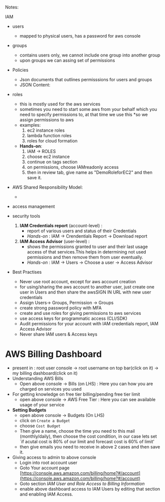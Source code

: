 Notes:

IAM

* users
  * mapped to physical users, has a password for aws console
* groups
  * contains users only, we cannot include one group into another group
  * upon groups we can assing set of permissions
* Policies
  * Json documents that outlines permisssions for users and groups
  * JSON Content:
* roles
  * this is mostly used for the aws services
  * sometimes you need to start some aws from your behalf which you need to specify permissions to, at that time we use this
  *so we assign permissions to aws
  * examples:
    1. ec2 instance roles
    2. lambda function roles
    3. roles for cloud formation
  * **Hands-on**:
    1. IAM -> ROLES
    2. choose ec2 instance
    3. continue on tags section
    4. on permissions, choose IAMreadonly access
    5. then in review tab, give name as "DemoRoleforEC2" and then save it.
* AWS Shared Responsibility Model:
  * <pending>
  
* access management
* security tools
  1. **IAM Credentials report** (account-level) :
     * report of various users and status of their Credentials
     * *Hands-on* : IAM -> Crendentials Report -> Download report
  2. **IAM Access Advisor** (user-level) :
     * shows the permissions granted to user and their last usage access of that services.This helps in determining not used permissions and then remove them from user eventually.
     * *Hands-on* : IAM -> Users -> Choose a user -> Access Advisor
* Best Practises
  * Never use root account, except for aws account creation
  * for using/sharing the aws account to another user, just create one user in Users and then share the awsSIGN IN URL with new user credentials
  * Assign Users-> Groups, Permission -> Groups
  * create strong password policy with MFA
  * create and use roles for giving permissions to aws services
  * use access keys for programmatic access (CLI/SDK)
  * Audit permissions for your account with IAM credentials report, IAM Access Advisor
  * Never share IAM users & Access keys



# AWS Billing Dashboard

* present in : root user console -> root username on top bar(click on it) -> my billing dashboard(click on it)
* Understanding AWS Bills
  * Open above console -> Bills (on LHS) : Here you can how you are charged on services you used
* For getting knowledge on free tier billing/pending free tier limit 
  * open above console -> AWS Free Tier : Here you can see available usage of your service
* **Setting Budgets**
  * open above console -> Budgets (On LHS)
  * click on `Create a Budget`
  * choose `Cost Budget`
  * Then give a name, choose the time you need to this mail (monthly/daily), then choose the cost condition, in our case lets set `if acutal cost is 80% of our limit and forecast cost is 60% of limit'
  * then give emails you need to receive in above 2 cases and then save it.
* Giving access to admin to above console
  * Login into root account user
  * Goto Your account page [https://console.aws.amazon.com/billing/home?#/account](https://console.aws.amazon.com/billing/home?#/account)
  * Goto section *IAM User and Role Access to Billing Information*
  * enable above dashboard access to IAM Users by editing that section and enabling IAM Access.